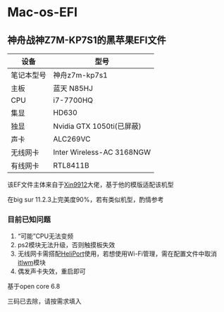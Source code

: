 # Mac-os-EFI

## 神舟战神Z7M-KP7S1的黑苹果EFI文件

| 设备       | 型号                      |
| ---------- | ------------------------- |
| 笔记本型号 | 神舟z7m-kp7s1             |
| 主板       | 蓝天 N85HJ                |
| CPU        | i7-7700HQ                 |
| 集显       | HD630                     |
| 独显       | Nvidia GTX 1050ti(已屏蔽) |
| 声卡       | ALC269VC                  |
| 无线网卡   | Inter Wireless-AC 3168NGW |
| 有线网卡   | RTL8411B                  |

该EF文件主体来自于[Xin9912](https://github.com/Xin9912/Hackintosh)大佬，基于他的模版适配该机型

在big sur 11.2.3上完美度90%，若有类似机型，酌情参考

### 目前已知问题

1. “可能”CPU无法变频
2. ps2模块无法升级，否则触摸板失效
3. 无线网卡需搭配[HeliPort](https://github.com/OpenIntelWireless/HeliPort)使用，若想使用Wi-Fi管理，需在配置文件中取消[itlwm](https://github.com/zxystd/itlwm)模块
4. 偶发声卡失效，重启即可



基于open core 6.8

三码已去除，请按需求填入

